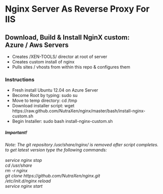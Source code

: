 Nginx Server As Reverse Proxy For IIS
=====================================

<h2>Download, Build & Install NginX custom: <br>Azure / Aws Servers</h2>
<ul>
	<li>Creates /XEN-TOOLS/ director at root of server</li>
	<li>Creates custom install of nginx</li>
	<li>Pulls sites / vhosts from within this repo & configures them</li>
</ul>

<h3>Instructions</h3>
<ul>
	<li>Fresh install Ubuntu 12.04 on Azure Server</li>
	<li>Become Root by typing: sudo su </li>
	<li>Move to temp directory: cd /tmp </li>
	<li>Download installer script: wget https://raw.github.com/NutraXen/nginx/master/bash/install-nginx-custom.sh</li>
	<li>Begin Installer: sudo bash install-nginx-custom.sh</li>
</ul>

<h5>Important!</h5>
<i>Note: The git repository /usr/share/nginx/ is removed after script completes.<br>
to get latest version type the following commands:<br><br>
service nginx stop<br>
cd /usr/share<br>
rm -r nginx<br>
git clone https://github.com/NutraXen/nginx.git<br>
/etc/init.d/nginx reload<br>
service nginx start<br>
</i>